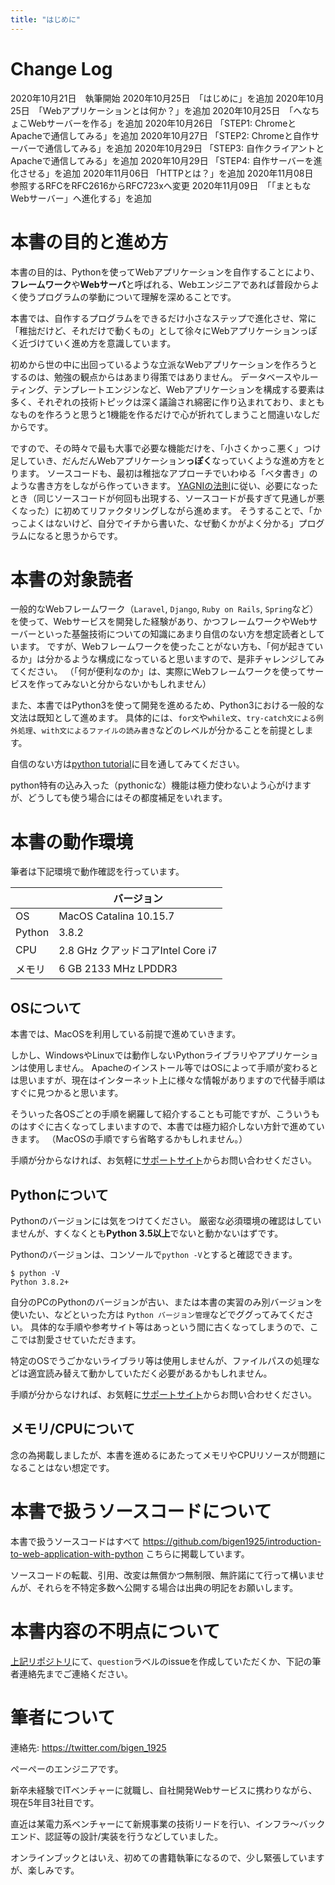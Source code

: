 ```yaml
---
title: "はじめに"
---
```


# Change Log
2020年10月21日　執筆開始
2020年10月25日　「はじめに」を追加
2020年10月25日　「Webアプリケーションとは何か？」を追加
2020年10月25日　「へなちょこWebサーバーを作る」を追加
2020年10月26日  「STEP1: ChromeとApacheで通信してみる」を追加
2020年10月27日  「STEP2: Chromeと自作サーバーで通信してみる」を追加
2020年10月29日  「STEP3: 自作クライアントとApacheで通信してみる」を追加
2020年10月29日  「STEP4: 自作サーバーを進化させる」を追加
2020年11月06日  「HTTPとは？」を追加
2020年11月08日　参照するRFCをRFC2616からRFC723xへ変更
2020年11月09日　「「まともなWebサーバー」へ進化する」を追加

# 本書の目的と進め方
本書の目的は、Pythonを使ってWebアプリケーションを自作することにより、**フレームワーク**や**Webサーバ**と呼ばれる、Webエンジニアであれば普段からよく使うプログラムの挙動について理解を深めることです。

本書では、自作するプログラムをできるだけ小さなステップで進化させ、常に「稚拙だけど、それだけで動くもの」として徐々にWebアプリケーションっぽく近づけていく進め方を意識しています。

初めから世の中に出回っているような立派なWebアプリケーションを作ろうとするのは、勉強の観点からはあまり得策ではありません。
データベースやルーティング、テンプレートエンジンなど、Webアプリケーションを構成する要素は多く、それぞれの技術トピックは深く議論され綿密に作り込まれており、まともなものを作ろうと思うと1機能を作るだけで心が折れてしまうこと間違いなしだからです。

ですので、その時々で最も大事で必要な機能だけを、「小さくかっこ悪く」つけ足していき、だんだんWebアプリケーション**っぽく**なっていくような進め方をとります。
ソースコードも、最初は稚拙なアプローチでいわゆる「ベタ書き」のような書き方をしながら作っていきます。
[YAGNIの法則](https://ja.wikipedia.org/wiki/YAGNI)に従い、必要になったとき（同じソースコードが何回も出現する、ソースコードが長すぎて見通しが悪くなった）に初めてリファクタリングしながら進めます。
そうすることで、「かっこよくはないけど、自分でイチから書いた、なぜ動くかがよく分かる」プログラムになると思うからです。

# 本書の対象読者
一般的なWebフレームワーク（`Laravel`, `Django`, `Ruby on Rails`, `Spring`など）を使って、Webサービスを開発した経験があり、かつフレームワークやWebサーバーといった基盤技術についての知識にあまり自信のない方を想定読者としています。
ですが、Webフレームワークを使ったことがない方も、「何が起きているか」は分かるような構成になっていると思いますので、是非チャレンジしてみてください。
（「何が便利なのか」は、実際にWebフレームワークを使ってサービスを作ってみないと分からないかもしれません）

また、本書ではPython3を使って開発を進めるため、Python3における一般的な文法は既知として進めます。
具体的には、`for文`や`while文`、`try-catch文による例外処理`、`with文によるファイルの読み書き`などのレベルが分かることを前提とします。

自信のない方は[python tutorial](https://docs.python.org/ja/3/tutorial/)に目を通してみてください。

python特有の込み入った（pythonicな）機能は極力使わないよう心がけますが、どうしても使う場合にはその都度補足をいれます。

# 本書の動作環境
筆者は下記環境で動作確認を行っています。

|        | バージョン                       |
| ------ | ----------------------------- |
| OS     | MacOS Catalina 10.15.7        |
| Python | 3.8.2                         |
| CPU    | 2.8 GHz クアッドコアIntel Core i7 |
| メモリ   | 6 GB 2133 MHz LPDDR3          |

## OSについて
本書では、MacOSを利用している前提で進めていきます。

しかし、WindowsやLinuxでは動作しないPythonライブラリやアプリケーションは使用しません。
Apacheのインストール等ではOSによって手順が変わるとは思いますが、現在はインターネット上に様々な情報がありますので代替手順はすぐに見つかると思います。

そういった各OSごとの手順を網羅して紹介することも可能ですが、こういうものはすぐに古くなってしまいますので、本書では極力紹介しない方針で進めていきます。
（MacOSの手順ですら省略するかもしれません。）

手順が分からなければ、お気軽に[サポートサイト](https://github.com/bigen1925/introduction-to-web-application-with-python)からお問い合わせください。

## Pythonについて
Pythonのバージョンには気をつけてください。
厳密な必須環境の確認はしていませんが、すくなくとも**Python 3.5以上**でないと動かないはずです。

Pythonのバージョンは、コンソールで`python -V`とすると確認できます。
```
$ python -V
Python 3.8.2+
```

自分のPCのPythonのバージョンが古い、または本書の実習のみ別バージョンを使いたい、などといった方は `Python バージョン管理`などでググってみてください。
具体的な手順や参考サイト等はあっという間に古くなってしまうので、ここでは割愛させていただきます。

特定のOSでうごかないライブラリ等は使用しませんが、ファイルパスの処理などは適宜読み替えて動かしていただく必要があるかもしれません。

手順が分からなければ、お気軽に[サポートサイト](https://github.com/bigen1925/introduction-to-web-application-with-python)からお問い合わせください。

## メモリ/CPUについて
念の為掲載しましたが、本書を進めるにあたってメモリやCPUリソースが問題になることはない想定です。


# 本書で扱うソースコードについて
本書で扱うソースコードはすべて
https://github.com/bigen1925/introduction-to-web-application-with-python
こちらに掲載しています。

ソースコードの転載、引用、改変は無償かつ無制限、無許諾にて行って構いませんが、それらを不特定多数へ公開する場合は出典の明記をお願いします。

# 本書内容の不明点について
[上記リポジトリ](https://github.com/bigen1925/introduction-to-web-application-with-python)にて、`question`ラベルのissueを作成していただくか、下記の筆者連絡先までご連絡ください。


# 筆者について
連絡先: https://twitter.com/bigen_1925

ぺーぺーのエンジニアです。

新卒未経験でITベンチャーに就職し、自社開発Webサービスに携わりながら、現在5年目3社目です。

直近は某電力系ベンチャーにて新規事業の技術リードを行い、インフラ〜バックエンド、認証等の設計/実装を行うなどしていました。

オンラインブックとはいえ、初めての書籍執筆になるので、少し緊張していますが、楽しみです。



